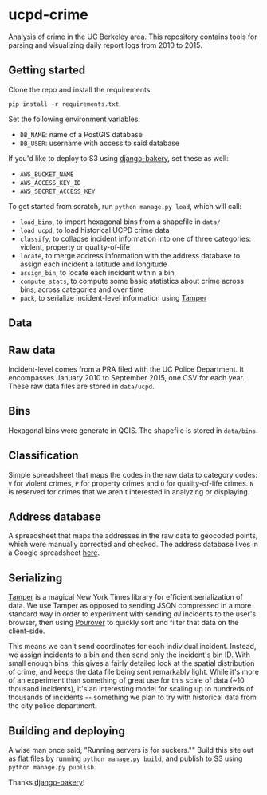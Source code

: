 ucpd-crime
========================

Analysis of crime in the UC Berkeley area. This repository contains tools for parsing and visualizing daily report logs from 2010 to 2015.

Getting started
-------------

Clone the repo and install the requirements.

```
pip install -r requirements.txt
```

Set the following environment variables:

* `DB_NAME`: name of a PostGIS database
* `DB_USER`: username with access to said database

If you'd like to deploy to S3 using [django-bakery](https://github.com/datadesk/django-bakery), set these as well:

* `AWS_BUCKET_NAME`
* `AWS_ACCESS_KEY_ID`
* `AWS_SECRET_ACCESS_KEY`

To get started from scratch, run `python manage.py load`, which will call:

* `load_bins`, to import hexagonal bins from a shapefile in `data/`
* `load_ucpd`, to load historical UCPD crime data
* `classify`, to collapse incident information into one of three categories: violent, property or quality-of-life
* `locate`, to merge address information with the address database to assign each incident a latitude and longitude
* `assign_bin`, to locate each incident within a bin
* `compute_stats`, to compute some basic statistics about crime across bins, across categories and over time
* `pack`, to serialize incident-level information using [Tamper](http://nytimes.github.io/tamper/)

Data
-------------

## Raw data

Incident-level comes from a PRA filed with the UC Police Department. It encompasses January 2010 to September 2015, one CSV for each year. These raw data files are stored in `data/ucpd`.

## Bins

Hexagonal bins were generate in QGIS. The shapefile is stored in `data/bins`.

## Classification

Simple spreadsheet that maps the codes in the raw data to category codes: `V` for violent crimes, `P` for property crimes and `Q` for quality-of-life crimes. `N` is reserved for crimes that we aren't interested in analyzing or displaying.

## Address database

A spreadsheet that maps the addresses in the raw data to geocoded points, which were manually corrected and checked. The address database lives in a Google spreadsheet [here](https://docs.google.com/spreadsheets/d/1z_n68MUS2c2QJFnzV4ol90Knx-KN9PfSMUKe9KAn4ZE/edit?usp=sharing).

Serializing
-------------

[Tamper](http://nytimes.github.io/tamper/) is a magical New York Times library for efficient serialization of data. We use Tamper as opposed to sending JSON compressed in a more standard way in order to experiment with sending *all* incidents to the user's browser, then using [Pourover](https://github.com/NYTimes/pourover) to quickly sort and filter that data on the client-side.

This means we can't send coordinates for each individual incident. Instead, we assign incidents to a bin and then send only the incident's bin ID. With small enough bins, this gives a fairly detailed look at the spatial distribution of crime, and keeps the data file being sent remarkably light. While it's more of an experiment than something of great use for this scale of data (~10 thousand incidents), it's an interesting model for scaling up to hundreds of thousands of incidents -- something we plan to try with historical data from the city police department.

Building and deploying
-------------

A wise man once said, "Running servers is for suckers."" Build this site out as flat files by running `python manage.py build`, and publish to S3 using `python manage.py publish`.

Thanks [django-bakery](https://github.com/datadesk/django-bakery)!
